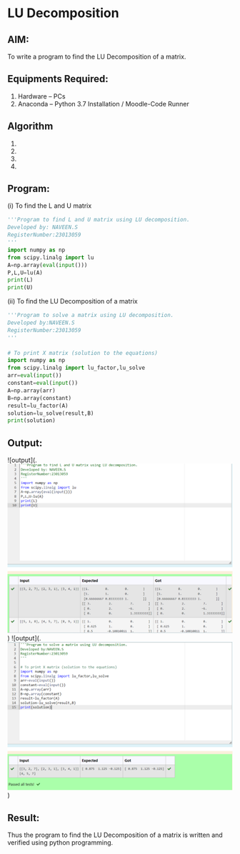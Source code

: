 # LU Decomposition 

## AIM:
To write a program to find the LU Decomposition of a matrix.

## Equipments Required:
1. Hardware – PCs
2. Anaconda – Python 3.7 Installation / Moodle-Code Runner

## Algorithm
1. 
2. 
3. 
4. 

## Program:
(i) To find the L and U matrix
```py
'''Program to find L and U matrix using LU decomposition.
Developed by: NAVEEN.S
RegisterNumber:23013059
'''
import numpy as np
from scipy.linalg import lu
A=np.array(eval(input()))
P,L,U=lu(A)
print(L)
print(U)


```
(ii) To find the LU Decomposition of a matrix
```py
'''Program to solve a matrix using LU decomposition.
Developed by:NAVEEN.S 
RegisterNumber:23013059 
'''

# To print X matrix (solution to the equations)
import numpy as np
from scipy.linalg import lu_factor,lu_solve
arr=eval(input())
constant=eval(input())
A=np.array(arr)
B=np.array(constant)
result=lu_factor(A)
solution=lu_solve(result,B)
print(solution)

```

## Output:
![output](.![Alt text](image.png))
![output](.![Alt text](image-1.png))


## Result:
Thus the program to find the LU Decomposition of a matrix is written and verified using python programming.

